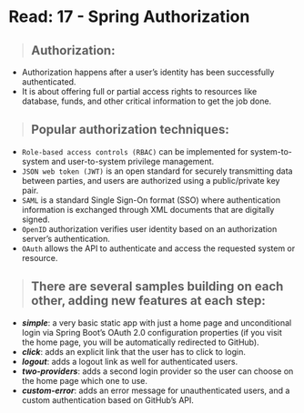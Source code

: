 # Read: 17 - Spring Authorization

>## Authorization:

- Authorization happens after a user’s identity has been successfully authenticated.
- It is about offering full or partial access rights to resources like database, funds, and other critical information to get the job done.

>## Popular authorization techniques:

- `Role-based access controls (RBAC)` can be implemented for system-to-system and user-to-system privilege management.
- `JSON web token (JWT)` is an open standard for securely transmitting data between parties, and users are authorized using a public/private key pair.
- `SAML` is a standard Single Sign-On format (SSO) where authentication information is exchanged through XML documents that are digitally signed.
- `OpenID` authorization verifies user identity based on an authorization server’s authentication.
- `OAuth` allows the API to authenticate and access the requested system or resource.

>## There are several samples building on each other, adding new features at each step:

- ***simple***: a very basic static app with just a home page and unconditional login via Spring Boot’s OAuth 2.0 configuration properties (if you visit the home page, you will be automatically redirected to GitHub).
- ***click***: adds an explicit link that the user has to click to login.
- ***logout***: adds a logout link as well for authenticated users.
- ***two-providers***: adds a second login provider so the user can choose on the home page which one to use.
- ***custom-error***: adds an error message for unauthenticated users, and a custom authentication based on GitHub’s API.
